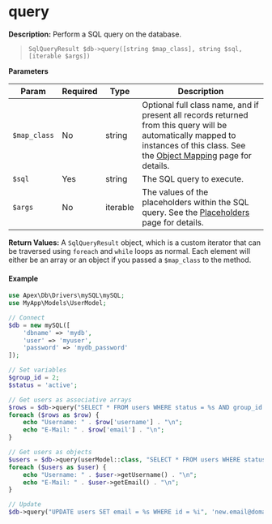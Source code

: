 
# query

**Description:** Perform a SQL query on the database.

> `SqlQueryResult $db->query([string $map_class], string $sql, [iterable $args])`


**Parameters**

Param | Required | Type | Description
------------- |------------- |------------- |------------- 
`$map_class` | No | string | Optional full class name, and if present all records returned from this query will be automatically mapped to instances of this class.  See the [Object Mapping](../object_mapping.md) page for details.
`$sql` | Yes | string | The SQL query to execute.
`$args` | No | iterable | The values of the placeholders within the SQL query.  See the [Placeholders](../placeholders.md) page for details.


**Return Values:**  A `SqlQueryResult` object, which is a custom iterator that can be traversed using `foreach` and `while` loops as normal.  Each element will either be an array or an object if you passed a `$map_class` to the method.


#### Example

~~~php
use Apex\Db\Drivers\mySQL\mySQL;
use MyApp\Models\UserModel;

// Connect
$db = new mySQL([
    'dbname' => 'mydb', 
    'user' => 'myuser', 
    'password' => 'mydb_password'
]);

// Set variables
$group_id = 2;
$status = 'active';

// Get users as associative arrays
$rows = $db->query("SELECT * FROM users WHERE status = %s AND group_id = %i", $status, $group_id);
foreach ($rows as $row) { 
    echo "Username: " . $row['username'] . "\n";
    echo "E-Mail: " . $row['email'] . "\n";
}

// Get users as objects
$users = $db->query(userModel::class, "SELECT * FROM users WHERE status = %s AND group_id = %i", $status, $group_id);
foreach ($users as $user) { 
    echo "Username: " . $user->getUsername() . "\n";
    echo "E-Mail: " . $user->getEmail() . "\n";
}

// Update
$db->query("UPDATE users SET email = %s WHERE id = %i", 'new.email@domain.com', 3814);
~~~



